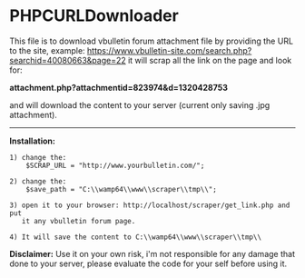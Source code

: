 # PHPCURLDownloader

This file is to download vbulletin forum attachment file by providing the URL to the site, example:
https://www.vbulletin-site.com/search.php?searchid=40080663&page=22
it will scrap all the link on the page and look for:

**attachment.php?attachmentid=823974&d=1320428753**

and will download the content to your server (current only saving .jpg attachment).


----------


**Installation:**

    1) change the: 
    	$SCRAP_URL = "http://www.yourbulletin.com/";
    	
    2) change the:
    	$save_path = "C:\\wamp64\\www\\scraper\\tmp\\";
    	
    3) open it to your browser: http://localhost/scraper/get_link.php and put 
       it any vbulletin forum page.
    
    4) It will save the content to C:\\wamp64\\www\\scraper\\tmp\\

**Disclaimer:**
Use it on your own risk, i'm not responsible for any damage that done to your server, please evaluate the code for your self before using it.
